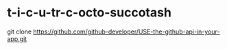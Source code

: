 # t-i-c-u-tr-c-octo-succotash
git clone https://github.com/github-developer/USE-the-github-api-in-your-app.git
